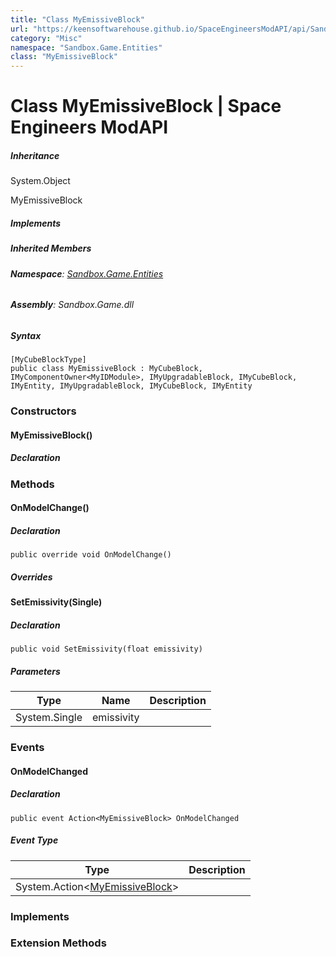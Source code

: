 ```yaml
---
title: "Class MyEmissiveBlock"
url: "https://keensoftwarehouse.github.io/SpaceEngineersModAPI/api/Sandbox.Game.Entities.MyEmissiveBlock.html"
category: "Misc"
namespace: "Sandbox.Game.Entities"
class: "MyEmissiveBlock"
---
```


# Class MyEmissiveBlock | Space Engineers ModAPI

##### Inheritance

System.Object

MyEmissiveBlock

##### Implements

##### Inherited Members

###### **Namespace**: [Sandbox.Game.Entities](https://keensoftwarehouse.github.io/SpaceEngineersModAPI/api/Sandbox.Game.Entities.html)

###### **Assembly**: Sandbox.Game.dll

##### Syntax

```
[MyCubeBlockType]
public class MyEmissiveBlock : MyCubeBlock, IMyComponentOwner<MyIDModule>, IMyUpgradableBlock, IMyCubeBlock, IMyEntity, IMyUpgradableBlock, IMyCubeBlock, IMyEntity
```

### Constructors

#### MyEmissiveBlock()

##### Declaration

### Methods

#### OnModelChange()

##### Declaration

```
public override void OnModelChange()
```

##### Overrides

#### SetEmissivity(Single)

##### Declaration

```
public void SetEmissivity(float emissivity)
```

##### Parameters

| Type | Name | Description |
| --- | --- | --- |
| System.Single | emissivity |     |

### Events

#### OnModelChanged

##### Declaration

```
public event Action<MyEmissiveBlock> OnModelChanged
```

##### Event Type

| Type | Description |
| --- | --- |
| System.Action<[MyEmissiveBlock](https://keensoftwarehouse.github.io/SpaceEngineersModAPI/api/Sandbox.Game.Entities.MyEmissiveBlock.html)\> |     |

### Implements

### Extension Methods